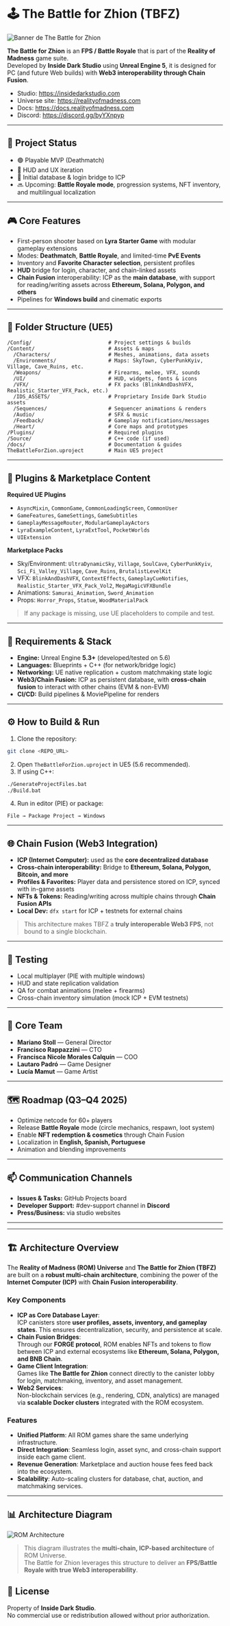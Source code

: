# 🕹️ The Battle for Zhion (TBFZ)

![Banner de The Battle for Zhion](docs/images/banner_zhion.png)


**The Battle for Zhion** is an **FPS / Battle Royale** that is part of the **Reality of Madness** game suite.  
Developed by **Inside Dark Studio** using **Unreal Engine 5**, it is designed for PC (and future Web builds) with **Web3 interoperability through Chain Fusion**.

- Studio: https://insidedarkstudio.com
- Universe site: https://realityofmadness.com
- Docs: https://docs.realityofmadness.com
- Discord: https://discord.gg/byYXnpyp

---

## 🚀 Project Status
- 🟢 Playable MVP (Deathmatch)
- 🔧 HUD and UX iteration
- 🔗 Initial database & login bridge to ICP
- 🔜 Upcoming: **Battle Royale mode**, progression systems, NFT inventory, and multilingual localization

---

## 🎮 Core Features
- First-person shooter based on **Lyra Starter Game** with modular gameplay extensions
- Modes: **Deathmatch**, **Battle Royale**, and limited-time **PvE Events**
- Inventory and **Favorite Character selection**, persistent profiles
- **HUD** bridge for login, character, and chain-linked assets
- **Chain Fusion** interoperability: ICP as the **main database**, with support for reading/writing assets across **Ethereum, Solana, Polygon, and others**
- Pipelines for **Windows build** and cinematic exports

---

## 🧱 Folder Structure (UE5)
```
/Config/                         # Project settings & builds
/Content/                        # Assets & maps
  /Characters/                   # Meshes, animations, data assets
  /Environments/                 # Maps: SkyTown, CyberPunkKyiv, Village, Cave_Ruins, etc.
  /Weapons/                      # Firearms, melee, VFX, sounds
  /UI/                           # HUD, widgets, fonts & icons
  /VFX/                          # FX packs (BlinkAndDashVFX, Realistic_Starter_VFX_Pack, etc.)
  /IDS_ASSETS/                   # Proprietary Inside Dark Studio assets
  /Sequences/                    # Sequencer animations & renders
  /Audio/                        # SFX & music
  /Feedback/                     # Gameplay notifications/messages
  /Heart/                        # Core maps and prototypes
/Plugins/                        # Required plugins
/Source/                         # C++ code (if used)
/docs/                           # Documentation & guides
TheBattleForZion.uproject        # Main UE5 project
```

---

## 🔌 Plugins & Marketplace Content
**Required UE Plugins**
- `AsyncMixin`, `CommonGame`, `CommonLoadingScreen`, `CommonUser`
- `GameFeatures`, `GameSettings`, `GameSubtitles`
- `GameplayMessageRouter`, `ModularGameplayActors`
- `LyraExampleContent`, `LyraExtTool`, `PocketWorlds`
- `UIExtension`

**Marketplace Packs**
- Sky/Environment: `UltraDynamicSky`, `Village`, `SoulCave`, `CyberPunkKyiv`, `Sci_Fi_Valley_Village`, `Cave_Ruins`, `BrutalistLevelKit`
- VFX: `BlinkAndDashVFX`, `ContextEffects`, `GameplayCueNotifies`, `Realistic_Starter_VFX_Pack_Vol2`, `MegaMagicVFXBundle`
- Animations: `Samurai_Animation`, `Sword_Animation`
- Props: `Horror_Props`, `Statue`, `WoodMaterialPack`

> If any package is missing, use UE placeholders to compile and test.

---

## 🧰 Requirements & Stack
- **Engine:** Unreal Engine **5.3+** (developed/tested on 5.6)
- **Languages:** Blueprints + C++ (for network/bridge logic)
- **Networking:** UE native replication + custom matchmaking state logic
- **Web3/Chain Fusion:** ICP as persistent database, with **cross-chain fusion** to interact with other chains (EVM & non-EVM)
- **CI/CD:** Build pipelines & MoviePipeline for renders

---

## ⚙️ How to Build & Run
1. Clone the repository:
```bash
git clone <REPO_URL>
```
2. Open `TheBattleForZion.uproject` in UE5 (5.6 recommended).
3. If using C++:
```bash
./GenerateProjectFiles.bat
./Build.bat
```
4. Run in editor (PIE) or package:
```
File → Package Project → Windows
```

---

## 🌐 Chain Fusion (Web3 Integration)
- **ICP (Internet Computer):** used as the **core decentralized database**
- **Cross-chain interoperability:** Bridge to **Ethereum, Solana, Polygon, Bitcoin, and more**
- **Profiles & Favorites:** Player data and persistence stored on ICP, synced with in-game assets
- **NFTs & Tokens:** Reading/writing across multiple chains through **Chain Fusion APIs**
- **Local Dev:** `dfx start` for ICP + testnets for external chains

> This architecture makes TBFZ a **truly interoperable Web3 FPS**, not bound to a single blockchain.

---

## 🧪 Testing
- Local multiplayer (PIE with multiple windows)
- HUD and state replication validation
- QA for combat animations (melee + firearms)
- Cross-chain inventory simulation (mock ICP + EVM testnets)

---

## 👥 Core Team
- **Mariano Stoll** — General Director
- **Francisco Rappazzini** — CTO
- **Francisca Nicole Morales Calquín** — COO
- **Lautaro Padró** — Game Designer
- **Lucía Mamut** — Game Artist

---

## 🗺️ Roadmap (Q3–Q4 2025)
- Optimize netcode for 60+ players
- Release **Battle Royale** mode (circle mechanics, respawn, loot system)
- Enable **NFT redemption & cosmetics** through Chain Fusion
- Localization in **English, Spanish, Portuguese**
- Animation and blending improvements

---

## 📫 Communication Channels
- **Issues & Tasks:** GitHub Projects board
- **Developer Support:** #dev-support channel in **Discord**
- **Press/Business:** via studio websites

---

---

## 🏗️ Architecture Overview

The **Reality of Madness (ROM) Universe** and **The Battle for Zhion (TBFZ)** are built on a **robust multi-chain architecture**, combining the power of the **Internet Computer (ICP)** with **Chain Fusion interoperability**.

### Key Components
- **ICP as Core Database Layer**:  
  ICP canisters store **user profiles, assets, inventory, and gameplay states**. This ensures decentralization, security, and persistence at scale.
- **Chain Fusion Bridges**:  
  Through our **FORGE protocol**, ROM enables NFTs and tokens to flow between ICP and external ecosystems like **Ethereum, Solana, Polygon, and BNB Chain**.
- **Game Client Integration**:  
  Games like **The Battle for Zhion** connect directly to the canister lobby for login, matchmaking, inventory, and asset management.
- **Web2 Services**:  
  Non-blockchain services (e.g., rendering, CDN, analytics) are managed via **scalable Docker clusters** integrated with the ROM ecosystem.

### Features
- **Unified Platform**: All ROM games share the same underlying infrastructure.  
- **Direct Integration**: Seamless login, asset sync, and cross-chain support inside each game client.  
- **Revenue Generation**: Marketplace and auction house fees feed back into the ecosystem.  
- **Scalability**: Auto-scaling clusters for database, chat, auction, and matchmaking services.  

---

## 📊 Architecture Diagram

![ROM Architecture](docs/rom_architecture.png)

> This diagram illustrates the **multi-chain, ICP-based architecture** of ROM Universe.  
> The Battle for Zhion leverages this structure to deliver an **FPS/Battle Royale with true Web3 interoperability**.


## 📄 License
Property of **Inside Dark Studio**.  
No commercial use or redistribution allowed without prior authorization.


